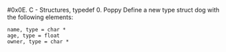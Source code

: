 #0x0E. C - Structures, typedef
0. Poppy 
Define a new type struct dog with the following elements:

    name, type = char *
    age, type = float
    owner, type = char *

